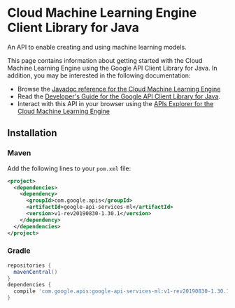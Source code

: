 # Cloud Machine Learning Engine Client Library for Java

An API to enable creating and using machine learning models.

This page contains information about getting started with the Cloud Machine Learning Engine
using the Google API Client Library for Java. In addition, you may be interested
in the following documentation:

* Browse the [Javadoc reference for the Cloud Machine Learning Engine][javadoc]
* Read the [Developer's Guide for the Google API Client Library for Java][google-api-client].
* Interact with this API in your browser using the [APIs Explorer for the Cloud Machine Learning Engine][api-explorer]

## Installation

### Maven

Add the following lines to your `pom.xml` file:

```xml
<project>
  <dependencies>
    <dependency>
      <groupId>com.google.apis</groupId>
      <artifactId>google-api-services-ml</artifactId>
      <version>v1-rev20190830-1.30.1</version>
    </dependency>
  </dependencies>
</project>
```

### Gradle

```gradle
repositories {
  mavenCentral()
}
dependencies {
  compile 'com.google.apis:google-api-services-ml:v1-rev20190830-1.30.1'
}
```

[javadoc]: https://googleapis.dev/java/google-api-services-ml/latest/index.html
[google-api-client]: https://github.com/googleapis/google-api-java-client/
[api-explorer]: https://developers.google.com/apis-explorer/#p/abusiveexperiencereport/v1/
